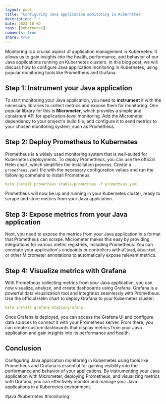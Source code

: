 ```yaml
---
layout: post
title: "Configuring Java application monitoring in Kubernetes"
description: " "
date: 2023-10-02
tags: [kubernetes]
comments: true
share: true
---
```


Monitoring is a crucial aspect of application management in Kubernetes. It allows us to gain insights into the health, performance, and behavior of our Java applications running on Kubernetes clusters. In this blog post, we will discuss how to configure Java application monitoring in Kubernetes, using popular monitoring tools like Prometheus and Grafana.

## Step 1: Instrument your Java application

To start monitoring your Java application, you need to **instrument** it with the necessary libraries to collect metrics and expose them for monitoring. One popular library for this is **Micrometer**, which provides a simple and consistent API for application-level monitoring. Add the Micrometer dependency to your project's build file, and configure it to send metrics to your chosen monitoring system, such as Prometheus.

## Step 2: Deploy Prometheus to Kubernetes

Prometheus is a widely used monitoring system that is well-suited for Kubernetes deployments. To deploy Prometheus, you can use the official Helm chart, which simplifies the installation process. Create a `prometheus.yaml` file with the necessary configuration values and run the following command to install Prometheus:

```yaml
helm install prometheus stable/prometheus -f prometheus.yaml
```

Prometheus will now be up and running in your Kubernetes cluster, ready to scrape and store metrics from your Java application.

## Step 3: Expose metrics from your Java application

Next, you need to expose the metrics from your Java application in a format that Prometheus can scrape. Micrometer makes this easy by providing integrations for various metric registries, including Prometheus. You can annotate your application's endpoints or controllers with `@Timed`, `@Counted`, or other Micrometer annotations to automatically expose relevant metrics.

## Step 4: Visualize metrics with Grafana

With Prometheus collecting metrics from your Java application, you can now visualize, analyze, and create dashboards using Grafana. Grafana is a powerful data visualization tool and integrates seamlessly with Prometheus. Use the official Helm chart to deploy Grafana to your Kubernetes cluster:

```yaml
helm install grafana stable/grafana
```

Once Grafana is deployed, you can access the Grafana UI and configure data sources to connect it with your Prometheus server. From there, you can create custom dashboards that display metrics from your Java application and gain insights into its performance and health.

## Conclusion

Configuring Java application monitoring in Kubernetes using tools like Prometheus and Grafana is essential for gaining visibility into the performance and behavior of your applications. By instrumenting your Java application with Micrometer, deploying Prometheus, and visualizing metrics with Grafana, you can effectively monitor and manage your Java applications in a Kubernetes environment.

#java #kubernetes #monitoring